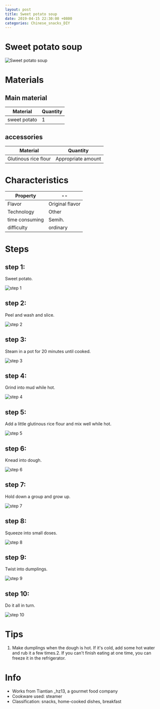 ```yaml
---
layout: post
title: Sweet potato soup
date: 2019-04-15 22:30:00 +0800
categories: Chinese_snacks_DIY
---
```


# Sweet potato soup

![Sweet potato soup]({{site.baseurl}}/img/426577/426577.jpg)

# Materials


## Main material

Material|Quantity
--|--
sweet potato|1

## accessories

Material|Quantity
--|--
Glutinous rice flour|Appropriate amount

# Characteristics

Property|--
--|--
Flavor|Original flavor
Technology|Other
time consuming|Semih.
difficulty|ordinary

# Steps

## step 1:

Sweet potato.

![step 1]({{site.baseurl}}/img/426577/1.jpg)

## step 2:

Peel and wash and slice.

![step 2]({{site.baseurl}}/img/426577/2.jpg)

## step 3:

Steam in a pot for 20 minutes until cooked.

![step 3]({{site.baseurl}}/img/426577/3.jpg)

## step 4:

Grind into mud while hot.

![step 4]({{site.baseurl}}/img/426577/4.jpg)

## step 5:

Add a little glutinous rice flour and mix well while hot.

![step 5]({{site.baseurl}}/img/426577/5.jpg)

## step 6:

Knead into dough.

![step 6]({{site.baseurl}}/img/426577/6.jpg)

## step 7:

Hold down a group and grow up.

![step 7]({{site.baseurl}}/img/426577/7.jpg)

## step 8:

Squeeze into small doses.

![step 8]({{site.baseurl}}/img/426577/8.jpg)

## step 9:

Twist into dumplings.

![step 9]({{site.baseurl}}/img/426577/9.jpg)

## step 10:

Do it all in turn.

![step 10]({{site.baseurl}}/img/426577/10.jpg)

# Tips

1. Make dumplings when the dough is hot. If it's cold, add some hot water and rub it a few times.2. If you can't finish eating at one time, you can freeze it in the refrigerator.

# Info

- Works from Tiantian _hz13, a gourmet food company
- Cookware used: steamer
- Classification: snacks, home-cooked dishes, breakfast
